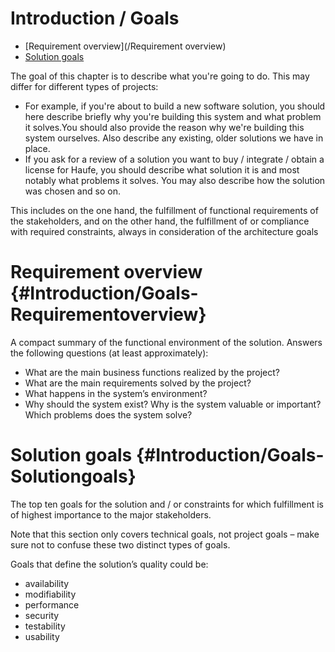 # Introduction / Goals

* [Requirement overview](/Requirement overview)
* [Solution goals](#Introduction/Goals-Solutiongoals)

The goal of this chapter is to describe what you're going to do. This may differ for different types of projects:

* For example, if you're about to build a new software solution, you should here describe briefly why you're building this system and what problem it solves.You should also provide the reason why we're building this system ourselves. Also describe any existing, older solutions we have in place.
* If you ask for a review of a solution you want to buy / integrate / obtain a license for Haufe, you should describe what solution it is and most notably what problems it solves. You may also describe how the solution was chosen and so on.

This includes on the one hand, the fulfillment of functional requirements of the stakeholders, and on the other hand, the fulfillment of or compliance with required constraints, always in consideration of the architecture goals

# Requirement overview {#Introduction/Goals-Requirementoverview}

A compact summary of the functional environment of the solution. Answers the following questions \(at least approximately\):

* What are the main business functions realized by the project?
* What are the main requirements solved by the project?
* What happens in the system’s environment?
* Why should the system exist? Why is the system valuable or important? Which problems does the system solve?

# Solution goals {#Introduction/Goals-Solutiongoals}

The top ten goals for the solution and / or constraints for which fulfillment is of highest importance to the major stakeholders.

Note that this section only covers technical goals, not project goals – make sure not to confuse these two distinct types of goals.

Goals that define the solution’s quality could be:

* availability
* modifiability
* performance
* security
* testability
* usability



